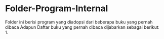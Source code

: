 # Folder-Program-Internal
Folder ini berisi program yang diadopsi dari beberapa buku yang pernah dibaca
Adapun Daftar buku yang pernah dibaca dijabarkan sebagai berikut:
1. 

